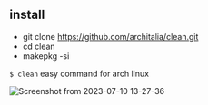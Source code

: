 

## install
* git clone https://github.com/architalia/clean.git
* cd clean
* makepkg -si

`$ clean` easy command for arch linux


![Screenshot from 2023-07-10 13-27-36](https://github.com/ArchItalia/site/assets/117321045/251a5cbe-4ae3-4daa-88ac-f445af312d43)
